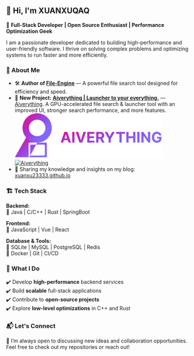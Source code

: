 ## 👋 Hi, I'm XUANXUQAQ  

🚀 **Full-Stack Developer | Open Source Enthusiast | Performance Optimization Geek**  

I am a passionate developer dedicated to building high-performance and user-friendly software. I thrive on solving complex problems and optimizing systems to run faster and more efficiently.  

### 📌 About Me  
- 🛠️ **Author of [File-Engine](https://github.com/XUANXUQAQ/File-Engine)** — A powerful file search tool designed for efficiency and speed.  
- 🚀 **New Project: [Aiverything | Launcher to your everything.](https://aiverything.me/)** — [Aiverything](https://meta.appinn.net/t/topic/66229). A GPU-accelerated file search & launcher tool with an improved UI, stronger search performance, and more features.  
  ![Aiverything-LOGO](https://raw.githubusercontent.com/panwangwin/aiverything-official-forum/refs/heads/main/logo-2.png)  
  [![Aiverything](https://img.shields.io/badge/Try-Aiverything-blue?style=for-the-badge)](https://github.com/panwangwin/aiverything-official-forum)  
- 📖 Sharing my knowledge and insights on my blog: [xuanxu23333.github.io](https://xuanxu23333.github.io/)  

### 🏗️ Tech Stack  
**Backend:**  
🔹 Java | C/C++ | Rust | SpringBoot  

**Frontend:**  
🔹 JavaScript | Vue | React  

**Database & Tools:**  
🔹 SQLite | MySQL | PostgreSQL | Redis  
🔹 Docker | Git | CI/CD  

### 🌟 What I Do  
✔️ Develop **high-performance** backend services  
✔️ Build **scalable** full-stack applications  
✔️ Contribute to **open-source projects**  
✔️ Explore **low-level optimizations** in C++ and Rust  

### 📬 Let's Connect  
💬 I’m always open to discussing new ideas and collaboration opportunities. Feel free to check out my repositories or reach out!  
